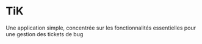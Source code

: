 
# TiK

Une application simple, concentrée sur les fonctionnalités essentielles pour une gestion des tickets de bug